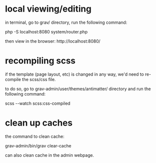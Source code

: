 # local viewing/editing

in terminal, go to grav/ directory, run the following command: 

php -S localhost:8080 system/router.php 

then view in the browser: http://localhost:8080/

# recompiling scss 

if the template (page layout, etc) is changed in any way, we'd need to re-compile the scss/css file. 

to do so, go to grav-admin/user/themes/antimatter/ directory and run the following command: 

scss --watch scss:css-compiled

# clean up caches

the command to clean cache: 

grav-admin/bin/grav clear-cache

can also clean cache in the admin webpage. 

